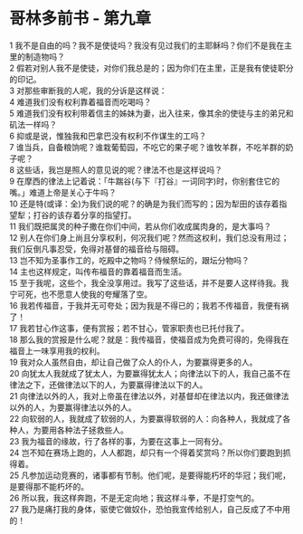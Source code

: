 # 哥林多前书 - 第九章
  
 1 我不是自由的吗？我不是使徒吗？我没有见过我们的主耶稣吗？你们不是我在主里的制造物吗？  
 2 假若对别人我不是使徒，对你们我总是的；因为你们在主里，正是我有使徒职分的印记。  
 3 对那些审断我的人呢，我的分诉是这样说：  
 4 难道我们没有权利靠着福音而吃喝吗？  
 5 难道我们没有权利带着信主的姊妹为妻，出入往来，像其余的使徒与主的弟兄和矶法一样吗？  
 6 抑或是说，惟独我和巴拿巴没有权利不作谋生的工吗？  
 7 谁当兵，自备粮饷呢？谁栽葡萄园，不吃它的果子呢？谁牧羊群，不吃羊群的奶子呢？  
 8 这些话，我岂是照人的意见说的呢？律法不也是这样说吗？  
 9 在摩西的律法上记着说：「牛踹谷(与下『打谷』一词同字)时，你别套住它的嘴。」难道上帝是关心于牛吗？  
 10 还是特(或译：全)为我们说的呢？的确是为我们而写的；因为犁田的该存着指望犁；打谷的该存着分享的指望打。  
 11 我们既把属灵的种子撒在你们中间，若从你们收成属肉身的，是大事吗？  
 12 别人在你们身上尚且分享权利，何况我们呢？然而这权利，我们总没有用过；我们反倒凡事忍受，免得对基督的福音给与阻碍。  
 13 岂不知为圣事作工的，吃殿中之物吗？侍候祭坛的，跟坛分物吗？  
 14 主也这样规定，叫传布福音的靠着福音而生活。  
 15 至于我呢，这些个，我全没享用过。我写了这些话，并不是要人这样待我。我宁可死，也不愿意人使我的夸耀落了空。  
 16 我若传福音，于我并无可夸处；因为我是不得已的；我若不传福音，我便有祸了！  
 17 我若甘心作这事，便有赏报；若不甘心，管家职责也已托付我了。  
 18 那么我的赏报是什么呢？就是：我传福音，使福音成为免费可得的，免得我在福音上一味享用我的权利。  
 19 我对众人虽然自由，却让自己做了众人的仆人，为要赢得更多的人。  
 20 向犹太人我就成了犹太人，为要赢得犹太人；向律法以下的人，我自己虽不在律法之下，还做律法以下的人，为要赢得律法以下的人。  
 21 向律法以外的人，我对上帝虽在律法以外，对基督却在律法以内，我还做律法以外的人，为要赢得律法以外的人。  
 22 向软弱的人，我就成了软弱的人，为要赢得软弱的人：向各种人，我就成了各种人，为要用各种法子拯救些人。  
 23 我为福音的缘故，行了各样的事，为要在这事上一同有分。  
 24 岂不知在赛场上跑的，人人都跑，却只有一个得着奖赏吗？所以你们要跑到抓得着。  
 25 凡参加运动竞赛的，诸事都有节制。他们呢，是要得能朽坏的华冠；我们呢，是要得那不能朽坏的。  
 26 所以我，我这样奔跑，不是无定向地；我这样斗拳，不是打空气的。  
 27 我乃是痛打我的身体，驱使它做奴仆，恐怕我宣传给别人，自己反成了不中用的！